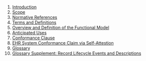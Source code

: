 <ol>
    <li><a href="chapter0.html">Introduction</a></li>
    <li><a href="chapter1.html">Scope</a></li>
    <li><a href="chapter2.html">Normative References</a></li>
    <li><a href="chapter3.html">Terms and Definitions</a></li>
    <li><a href="chapter4.html">Overview and Definition of the Functional Model</a></li>
    <li><a href="chapter5.html">Anticipated Uses</a></li>
    <li><a href="chapter6.html">Conformance Clause</a></li>
    <li><a href="chapter7.html">EHR System Conformance Claim via Self-Attestion</a></li>
    <li><a href="chapter8.html">Glossary</a></li>
    <li><a href="chapter9.html">Glossary Supplement: Record Lifecycle Events and Descriptions</a></li>
</ol>
